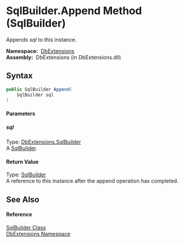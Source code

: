 SqlBuilder.Append Method (SqlBuilder)
=====================================
  Appends *sql* to this instance.

  **Namespace:**  [DbExtensions][1]  
  **Assembly:**  DbExtensions (in DbExtensions.dll)

Syntax
------

```csharp
public SqlBuilder Append(
	SqlBuilder sql
)
```

#### Parameters

##### *sql*
Type: [DbExtensions.SqlBuilder][2]  
A [SqlBuilder][2].

#### Return Value
Type: [SqlBuilder][2]  
A reference to this instance after the append operation has completed.

See Also
--------

#### Reference
[SqlBuilder Class][2]  
[DbExtensions Namespace][1]  

[1]: ../README.md
[2]: README.md